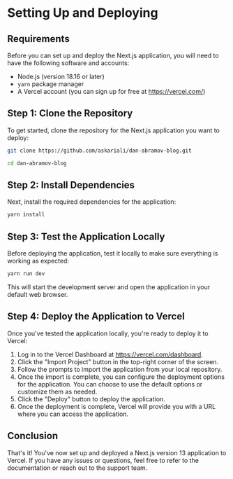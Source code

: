 # Setting Up and Deploying 

## Requirements
Before you can set up and deploy the Next.js application, you will need to have the following software and accounts:

- Node.js (version 18.16 or later)
- `yarn` package manager
- A Vercel account (you can sign up for free at https://vercel.com/)

## Step 1: Clone the Repository
To get started, clone the repository for the Next.js application you want to deploy:

```bash
git clone https://github.com/askariali/dan-abramov-blog.git

cd dan-abramov-blog
```

## Step 2: Install Dependencies
Next, install the required dependencies for the application:

```bash
yarn install
```

## Step 3: Test the Application Locally
Before deploying the application, test it locally to make sure everything is working as expected:

```bash
yarn run dev
```

This will start the development server and open the application in your default web browser.

## Step 4: Deploy the Application to Vercel
Once you've tested the application locally, you're ready to deploy it to Vercel:

1. Log in to the Vercel Dashboard at https://vercel.com/dashboard.
2. Click the "Import Project" button in the top-right corner of the screen.
3. Follow the prompts to import the application from your local repository.
4. Once the import is complete, you can configure the deployment options for the application. You can choose to use the default options or customize them as needed.
5. Click the "Deploy" button to deploy the application.
6. Once the deployment is complete, Vercel will provide you with a URL where you can access the application.

## Conclusion
That's it! You've now set up and deployed a Next.js version 13 application to Vercel. If you have any issues or questions, feel free to refer to the documentation or reach out to the support team.